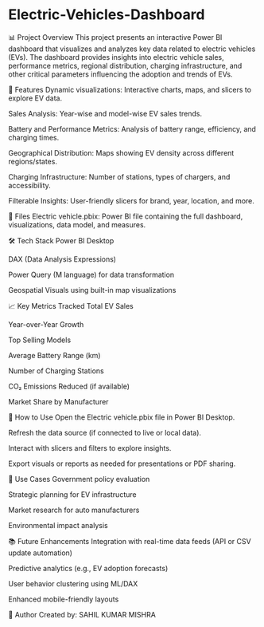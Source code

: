 # Electric-Vehicles-Dashboard
📊 Project Overview
This project presents an interactive Power BI dashboard that visualizes and analyzes key data related to electric vehicles (EVs). The dashboard provides insights into electric vehicle sales, performance metrics, regional distribution, charging infrastructure, and other critical parameters influencing the adoption and trends of EVs.

🚀 Features
Dynamic visualizations: Interactive charts, maps, and slicers to explore EV data.

Sales Analysis: Year-wise and model-wise EV sales trends.

Battery and Performance Metrics: Analysis of battery range, efficiency, and charging times.

Geographical Distribution: Maps showing EV density across different regions/states.

Charging Infrastructure: Number of stations, types of chargers, and accessibility.

Filterable Insights: User-friendly slicers for brand, year, location, and more.

📁 Files
Electric vehicle.pbix: Power BI file containing the full dashboard, visualizations, data model, and measures.

🛠️ Tech Stack
Power BI Desktop

DAX (Data Analysis Expressions)

Power Query (M language) for data transformation

Geospatial Visuals using built-in map visualizations

📈 Key Metrics Tracked
Total EV Sales

Year-over-Year Growth

Top Selling Models

Average Battery Range (km)

Number of Charging Stations

CO₂ Emissions Reduced (if available)

Market Share by Manufacturer

🔧 How to Use
Open the Electric vehicle.pbix file in Power BI Desktop.

Refresh the data source (if connected to live or local data).

Interact with slicers and filters to explore insights.

Export visuals or reports as needed for presentations or PDF sharing.

📌 Use Cases
Government policy evaluation

Strategic planning for EV infrastructure

Market research for auto manufacturers

Environmental impact analysis

📚 Future Enhancements
Integration with real-time data feeds (API or CSV update automation)

Predictive analytics (e.g., EV adoption forecasts)

User behavior clustering using ML/DAX

Enhanced mobile-friendly layouts

🧠 Author 
Created by: SAHIL KUMAR MISHRA
